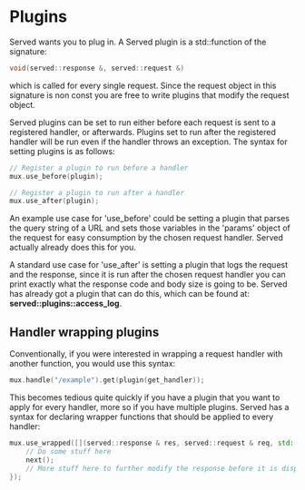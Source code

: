 # Plugins

Served wants you to plug in. A Served plugin is a std::function of the signature:

```cpp
void(served::response &, served::request &)
```

which is called for every single request. Since the request object in this signature is non const you are free to write plugins that modify the request object.

Served plugins can be set to run either before each request is sent to a registered handler, or afterwards. Plugins set to run after the registered handler will be run even if the handler throws an exception. The syntax for setting plugins is as follows:

```cpp
// Register a plugin to run before a handler
mux.use_before(plugin);

// Register a plugin to run after a handler
mux.use_after(plugin);
```

An example use case for 'use\_before' could be setting a plugin that parses the query string of a URL and sets those variables in the 'params' object of the request for easy consumption by the chosen request handler. Served actually already does this for you.

A standard use case for 'use\_after' is setting a plugin that logs the request and the response, since it is run after the chosen request handler you can print exactly what the response code and body size is going to be. Served has already got a plugin that can do this, which can be found at: **served::plugins::access\_log**.

## Handler wrapping plugins

Conventionally, if you were interested in wrapping a request handler with another function, you would use this syntax:

```cpp
mux.handle("/example").get(plugin(get_handler));
```

This becomes tedious quite quickly if you have a plugin that you want to apply for every handler, more so if you have multiple plugins. Served has a syntax for declaring wrapper functions that should be applied to every handler:

```cpp
mux.use_wrapped([](served::response & res, served::request & req, std::function<void()> next) {
	// Do some stuff here
	next();
	// More stuff here to further modify the response before it is dispatched
});
```
